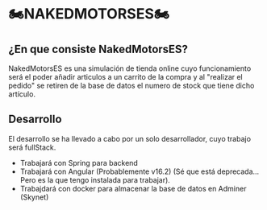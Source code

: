 # 🏍️NAKEDMOTORSES🏍️

## ¿En que consiste NakedMotorsES? 

NakedMotorsES es una simulación de tienda online cuyo funcionamiento será el poder añadir articulos a un carrito de la compra y al "realizar el pedido" se retiren de la base de datos el numero de stock que tiene dicho artículo.

## Desarrollo

El desarrollo se ha llevado a cabo por un solo desarrollador, cuyo trabajo será fullStack.

- Trabajará con Spring para backend
- Trabajará con Angular (Probablemente v16.2) (Sé que está deprecada... Pero es la que tengo instalada para trabajar).
- Trabajdará con docker para almacenar la base de datos en Adminer (Skynet)